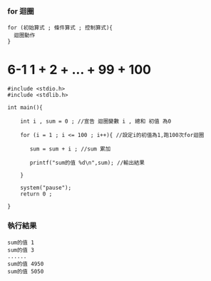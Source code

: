 
### for 迴圈
```
for (初始算式 ; 條件算式 ; 控制算式){
  迴圈動作
}
```

# 6-1 1 + 2 + ... + 99 + 100

```
#include <stdio.h>
#include <stdlib.h>

int main(){
	
    int i , sum = 0 ; //宣告 迴圈變數 i , 總和 初值 為0 
	
    for (i = 1 ; i <= 100 ; i++){ //設定i的初值為1,跑100次for迴圈 
		
       sum = sum + i ; //sum 累加 
		
       printf("sum的值 %d\n",sum); //輸出結果 
		
    }
	
    system("pause");
    return 0 ;
	
}
```
### 執行結果
```
sum的值 1
sum的值 3
......
sum的值 4950
sum的值 5050
```
